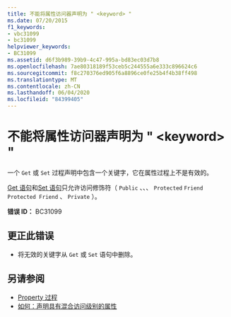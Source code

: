 ```yaml
---
title: 不能将属性访问器声明为 " <keyword> "
ms.date: 07/20/2015
f1_keywords:
- vbc31099
- bc31099
helpviewer_keywords:
- BC31099
ms.assetid: d6f3b989-39b9-4c47-995a-bd83ec03d7b8
ms.openlocfilehash: 7ae80318189f53ceb5c244555a6e333c896624c6
ms.sourcegitcommit: f8c270376ed905f6a8896ce0fe25b4f4b38ff498
ms.translationtype: MT
ms.contentlocale: zh-CN
ms.lasthandoff: 06/04/2020
ms.locfileid: "84399405"
---
```

# <a name="property-accessors-cannot-be-declared-keyword"></a>不能将属性访问器声明为 " \<keyword> "
一个 `Get` 或 `Set` 过程声明中包含一个关键字，它在属性过程上不是有效的。  
  
 [Get 语句](../language-reference/statements/get-statement.md)和[Set 语句](../language-reference/statements/set-statement.md)只允许访问修饰符（ `Public` 、、、 `Protected` `Friend` `Protected Friend` 、 `Private` ）。  
  
 **错误 ID：** BC31099  
  
## <a name="to-correct-this-error"></a>更正此错误  
  
- 将无效的关键字从 `Get` 或 `Set` 语句中删除。  
  
## <a name="see-also"></a>另请参阅

- [Property 过程](../programming-guide/language-features/procedures/property-procedures.md)
- [如何：声明具有混合访问级别的属性](../programming-guide/language-features/procedures/how-to-declare-a-property-with-mixed-access-levels.md)
